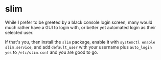 
# slim

While I prefer to be greeted by a black console login screen, many would much rather have a GUI to login with, or better yet automated login as their selected user.

If that's you, then install the `slim` package, enable it with `systemctl enable slim.service`, and add `default_user` with your username plus `auto_login yes` to `/etc/slim.conf` and you are good to go.
